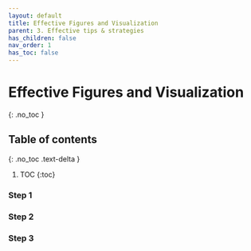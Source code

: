 ```yaml
---
layout: default
title: Effective Figures and Visualization
parent: 3. Effective tips & strategies
has_children: false
nav_order: 1
has_toc: false
---
```


# Effective Figures and Visualization

{: .no_toc }

## Table of contents
{: .no_toc .text-delta }

1. TOC
{:toc}

### Step 1

### Step 2

### Step 3